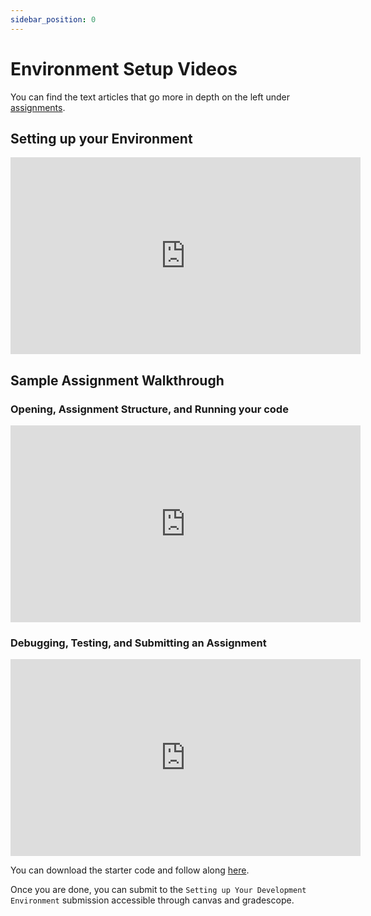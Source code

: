```yaml
---
sidebar_position: 0
---
```


# Environment Setup Videos

You can find the text articles that go more in depth on the left under [assignments](../category/assignments).

## Setting up your Environment

<iframe width="560" height="315" src="https://www.youtube-nocookie.com/embed/n9RJcA9pwiE?si=OjNO22o8mfC2dACR" title="YouTube video player" frameborder="0" allow="accelerometer; autoplay; clipboard-write; encrypted-media; gyroscope; picture-in-picture; web-share" allowfullscreen="true"></iframe>

## Sample Assignment Walkthrough

### Opening, Assignment Structure, and Running your code

<iframe width="560" height="315" src="https://www.youtube-nocookie.com/embed/OEmWNzvRovw?si=S8-agz3c--sIoaBo" title="YouTube video player" frameborder="0" allow="accelerometer; autoplay; clipboard-write; encrypted-media; gyroscope; picture-in-picture; web-share" allowfullscreen="true"></iframe>

### Debugging, Testing, and Submitting an Assignment

<iframe width="560" height="315" src="https://www.youtube-nocookie.com/embed/fflyNm6hv1Q?si=5JLC000wsgAzUdwp" title="YouTube video player" frameborder="0" allow="accelerometer; autoplay; clipboard-write; encrypted-media; gyroscope; picture-in-picture; web-share" allowfullscreen="true"></iframe>

You can download the starter code and follow along [here](https://github.com/umass-compsci-220/public-materials/raw/main/homework/00-environment-setup.zip).

Once you are done, you can submit to the `Setting up Your Development Environment` submission accessible through canvas and gradescope.